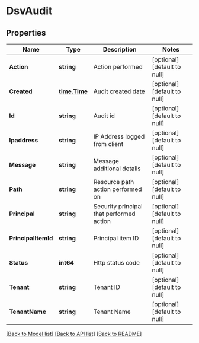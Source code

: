 # DsvAudit

## Properties
Name | Type | Description | Notes
------------ | ------------- | ------------- | -------------
**Action** | **string** | Action performed | [optional] [default to null]
**Created** | [**time.Time**](time.Time.md) | Audit created date | [optional] [default to null]
**Id** | **string** | Audit id | [optional] [default to null]
**Ipaddress** | **string** | IP Address logged from client | [optional] [default to null]
**Message** | **string** | Message additional details | [optional] [default to null]
**Path** | **string** | Resource path action performed on | [optional] [default to null]
**Principal** | **string** | Security principal that performed action | [optional] [default to null]
**PrincipalItemId** | **string** | Principal item ID | [optional] [default to null]
**Status** | **int64** | Http status code | [optional] [default to null]
**Tenant** | **string** | Tenant ID | [optional] [default to null]
**TenantName** | **string** | Tenant Name | [optional] [default to null]

[[Back to Model list]](../README.md#documentation-for-models) [[Back to API list]](../README.md#documentation-for-api-endpoints) [[Back to README]](../README.md)



